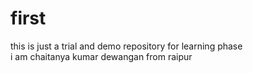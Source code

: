 # first
this is just a trial and demo repository for learning phase
<br>
i am chaitanya kumar dewangan 
from raipur
